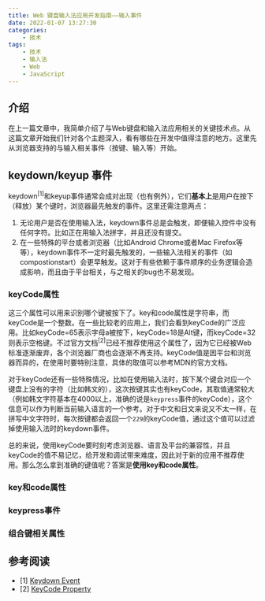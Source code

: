 ```yaml
---
title: Web 键盘输入法应用开发指南——输入事件
date: 2022-01-07 13:27:30
categories:
    - 技术
tags: 
    - 技术
    - 输入法
    - Web
    - JavaScript
---
```

## 介绍
在上一篇文章中，我简单介绍了与Web键盘和输入法应用相关的关键技术点。从这篇文章开始我们针对各个主题深入，看有哪些在开发中值得注意的地方。这里先从浏览器支持的与输入相关事件（按键、输入等）开始。

## keydown/keyup 事件
keydown<sup>[1]</sup>和keyup事件通常会成对出现（也有例外），它们**基本上**是用户在按下（释放）某个键时，浏览器最先触发的事件。这里还需注意两点：

1. 无论用户是否在使用输入法，keydown事件总是会触发，即便输入控件中没有任何字符。比如正在用输入法拼字，并且还没有提交。
2. 在一些特殊的平台或者浏览器（比如Android Chrome或者Mac Firefox等等），keydown事件不一定时最先触发的，一些输入法相关的事件（如compostionstart）会更早触发。这对于有些依赖于事件顺序的业务逻辑会造成影响，而且由于平台相关，与之相关的bug也不易发现。

### keyCode属性
这三个属性可以用来识别哪个键被按下了。key和code属性是字符串，而keyCode是一个整数。在一些比较老的应用上，我们会看到keyCode的广泛应用。比如keyCode=65表示字母a被按下，keyCode=18是Alt键，而keyCode=32则表示空格键。不过官方文档<sup>[2]</sup>已经不推荐使用这个属性了，因为它已经被Web标准逐渐废弃，各个浏览器厂商也会逐渐不再支持。keyCode值是因平台和浏览器而异的，在使用时要特别注意，具体的取值可以参考MDN的官方文档。

对于keyCode还有一些特殊情况，比如在使用输入法时，按下某个键会对应一个键盘上没有的字符（比如韩文的），这次按键其实也有keyCode，其取值通常较大（例如韩文字符基本在4000以上，准确的说是`keypress`事件的keyCode），这个信息可以作为判断当前输入语言的一个参考。对于中文和日文来说又不太一样，在拼写中文字符时，每次按键都会返回一个`229`的keyCode值，通过这个值可以过滤掉使用输入法时的keydown事件。

总的来说，使用keyCode要时刻考虑浏览器、语言及平台的兼容性，并且keyCode的值不易记忆，给开发和调试带来难度，因此对于新的应用不推荐使用。那么怎么拿到准确的键值呢？答案是**使用key和code属性**。

### key和code属性


### keypress事件

### 组合键相关属性

## 参考阅读

- [1] [Keydown Event](https://developer.mozilla.org/en-US/docs/Web/API/Document/keydown_event)
- [2] [KeyCode Property](https://developer.mozilla.org/en-US/docs/Web/API/KeyboardEvent/keyCode)
